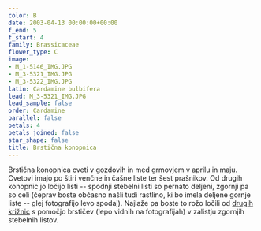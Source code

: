 ```yaml
---
color: B
date: 2003-04-13 00:00:00+00:00
f_end: 5
f_start: 4
family: Brassicaceae
flower_type: C
image:
- M_1-5146_IMG.JPG
- M_3-5321_IMG.JPG
- M_3-5322_IMG.JPG
latin: Cardamine bulbifera
lead: M_3-5321_IMG.JPG
lead_sample: false
order: Cardamine
parallel: false
petals: 4
petals_joined: false
star_shape: false
title: Brstična konopnica
---
```

Brstična konopnica cveti v gozdovih in med grmovjem v aprilu in maju. Cvetovi imajo po štiri venčne in čašne liste ter šest prašnikov. Od drugih konopnic jo ločijo listi -- spodnji stebelni listi so pernato deljeni, zgornji pa so celi (čeprav boste občasno našli tudi rastlino, ki bo imela deljene gornje liste -- glej fotografijo levo spodaj). Najlaže pa boste to rožo ločili od [drugih križnic](../family/brassicaceae/) s pomočjo brstičev (lepo vidnih na fotografijah) v zalistju zgornjih stebelnih listov.
